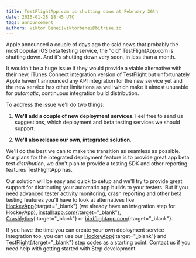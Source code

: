 ```yaml
---
title: TestFlightApp.com is shutting down at February 26th
date: 2015-01-28 18:45 UTC
tags: announcement
authors: Viktor Benei|viktorbenei@bitrise.io
---
```


Apple announced a couple of days ago the said news
that probably the most popular iOS beta testing service,
the "old" TestFlightApp.com is shutting down.
And it's shutting down very soon, in less than a month.

It wouldn't be a huge issue if they would provide a
viable alternative with their new, iTunes Connect
integration version of TestFlight but unfortunately
Apple haven't announced any API integration for the new
service yet and the new service has other
limitations as well which make it almost unusable for
*automatic*, continuous integration build distribution.

To address the issue we'll do two things:

1) **We'll add a couple of new deployment services**. Feel free to send us suggestions, which deployment and beta testing services we should support.

2) **We'll also release our own, integrated solution**.

We'll do the best we can to make the transition as seamless
as possible. Our plans for the integrated deployment feature
is to provide great app beta test *distribution*, we don't plan
to provide a testing SDK and other reporting features
TestFlightApp has.

Our solution will be easy and quick to setup
and we'll try to provide great support for distributing
your automatic app builds to your testers.
But if you need advanced tester activity monitoring, crash reporting
and other beta testing features you'll have to look at alternatives like
[HockeyApp](http://hockeyapp.net/){:target="_blank"} (we already have
an integration step for HockeyApp),
[installrapp.com](http://www.installrapp.com/){:target="_blank"},
[Crashlytics](https://try.crashlytics.com/){:target="_blank"} or
[birdflightapp.com](https://www.birdflightapp.com/){:target="_blank"}.

If you have the time you can create your own deployment
service integration too, you can use
our [HockeyApp](https://github.com/bitrise-io/step-hockeyapp-deploy){:target="_blank"} and [TestFlight](https://github.com/bitrise-io/step-testflight-deploy){:target="_blank"}
step codes as a starting point. Contact us if you need
help with getting started with Step development.
